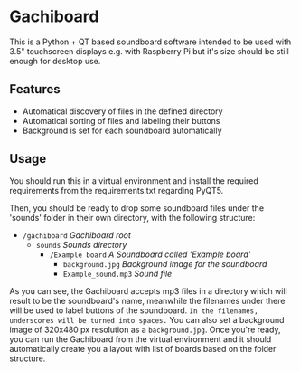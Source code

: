 # Gachiboard

This is a Python + QT based soundboard software intended to be used with 3.5" touchscreen displays e.g. with Raspberry Pi but it's size should be still enough for desktop use.


## Features

- Automatical discovery of files in the defined directory
- Automatical sorting of files and labeling their buttons
- Background is set for each soundboard automatically

## Usage

You should run this in a virtual environment and install the required requirements from the requirements.txt regarding PyQT5.

Then, you should be ready to drop some soundboard files under the 'sounds' folder in their own directory, with the following structure:

- `/gachiboard`  _Gachiboard root_
    - `sounds` _Sounds directory_
        - `/Example board`  _A Soundboard called 'Example board'_
            - `background.jpg`  _Background image for the soundboard_
            - `Example_sound.mp3`  _Sound file_

As you can see, the Gachiboard accepts mp3 files in a directory which will result to be the soundboard's name, meanwhile the filenames under there will be used to label buttons of the soundboard. `In the filenames, underscores will be turned into spaces.` You can also set a background image of 320x480 px resolution as a `background.jpg`. Once you're ready, you can run the Gachiboard from the virtual environment and it should automatically create you a layout with list of boards based on the folder structure.